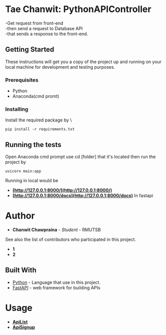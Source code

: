 # Tae Chanwit: PythonAPIController
-Get request from front-end \
-then send a request to Database API\
-that sends a response to the front-end.

## Getting Started
These instructions will get you a copy of the project up and running on your local machine for development and testing purposes.

### Prerequisites
* Python
* Anaconda(cmd promt)

### Installing
Install the required package by \
```
pip install -r requirements.txt
```

## Running the tests
Open Anaconda cmd prompt use cd [folder] that it's located then run the project by
```
uvicorn main:app
```
Running in local would be 
* **[http://127.0.0.1:8000/](http://127.0.0.1:8000/)**
* **[http://127.0.0.1:8000/docs](http://127.0.0.1:8000/docs)**
In fastapi

# Author
* **Chanwit Chawpraina** -  *Student* - RMUTSB

See also the list of contributors who participated in this project.
* **1**
* **2**

## Built With

* [Python](https://www.python.org/) - Language that use in this project.
* [FastAPI](https://fastapi.tiangolo.com/) - web framework for building APIs

# Usage
* **[ApiList](https://fastapimongo.herokuapp.com/ApiList)**
* **[ApiSignup](https://fastapimongo.herokuapp.com/Service)**
